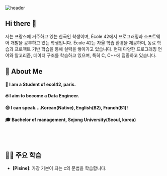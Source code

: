 <div>
  
![header](https://capsule-render.vercel.app/api?type=waving&color=gradient&height=300&section=header&text=Welcome%20to%20my%20git%20%F0%9F%A4%97)
## Hi there 👋
</div>
저는 프랑스에 거주하고 있는 한국인 학생이며, École 42에서 프로그래밍과 소프트웨어 개발을 공부하고 있는 학생입니다.
École 42는 자율 학습 환경을 제공하며, 동료 학습과 프로젝트 기반 학습을 통해 실력을 쌓아가고 있습니다.
현재 다양한 프로그래밍 언어와 알고리즘, 데이터 구조를 학습하고 있으며, 특히 C, C++에 집중하고 있습니다.

<div>
  <!--Body-->
  
  ## 👀 About Me
  #### :raising_hand: I am a Student of ecol42, paris.<br/>
  #### :fire: I aim to become a Data Engineer.<br/>
  #### :sunglasses: I can speak....Korean(Native), English(B2), Franch(B1)!
  #### :mortar_board: Bachelor of management, Sejong University(Seoul, korea)<br/>
  <br/>
  <br/>

## 🧑‍💻 주요 학습
- **[Pisine]**: 가장 기본이 되는 c의 문법을 학습합니다.


<!--
**daeunki2/daeunki2** is a ✨ _special_ ✨ repository because its `README.md` (this file) appears on your GitHub profile.

Here are some ideas to get you started:

- 🔭 I’m currently working on ...
- 🌱 I’m currently learning ...
- 👯 I’m looking to collaborate on ...
- 🤔 I’m looking for help with ...
- 💬 Ask me about ...
- 📫 How to reach me: ...
- 😄 Pronouns: ...
- ⚡ Fun fact: ...
-->
